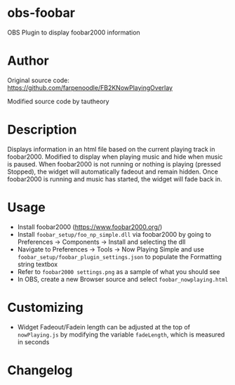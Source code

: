 # obs-foobar

OBS Plugin to display foobar2000 information

# Author

Original source code: https://github.com/farpenoodle/FB2KNowPlayingOverlay

Modified source code by tautheory

# Description

Displays information in an html file based on the current playing track in foobar2000. Modified to display when playing music and hide when music is paused. When foobar2000 is not running or nothing is playing (pressed Stopped), the widget will automatically fadeout and remain hidden. Once foobar2000 is running and music has started, the widget will fade back in.

# Usage

- Install foobar2000 (https://www.foobar2000.org/)
- Install `foobar_setup/foo_np_simple.dll` via foobar2000 by going to Preferences -> Components -> Install and selecting the dll
- Navigate to Preferences -> Tools -> Now Playing Simple and use `foobar_setup/foobar_plugin_settings.json` to populate the Formatting string textbox
- Refer to `foobar2000 settings.png` as a sample of what you should see
- In OBS, create a new Browser source and select `foobar_nowplaying.html`

# Customizing

- Widget Fadeout/Fadein length can be adjusted at the top of `nowPlaying.js` by modifying the variable `fadeLength`, which is measured in seconds

# Changelog
